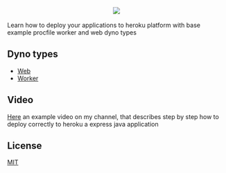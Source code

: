 <div align="center">
  <img src="https://user-images.githubusercontent.com/42500187/128640101-a16a44d8-9cb2-40ad-9df2-4c7fb2080f0d.png"/>
</div> 

<br/>
Learn how to deploy your applications to heroku platform with base example procfile worker and web dyno types

## Dyno types
* [Web](https://github.com/zkingboos/heroku-deploy/tree/web-deploy) 
* [Worker](https://github.com/zkingboos/heroku-deploy/tree/worker-deploy)

## Video
[Here](https://youtu.be/qCzL3qxMQcA) an example video on my channel, that describes step by step how to deploy correctly to heroku a express java application

## License
[MIT](https://choosealicense.com/licenses/mit/)
